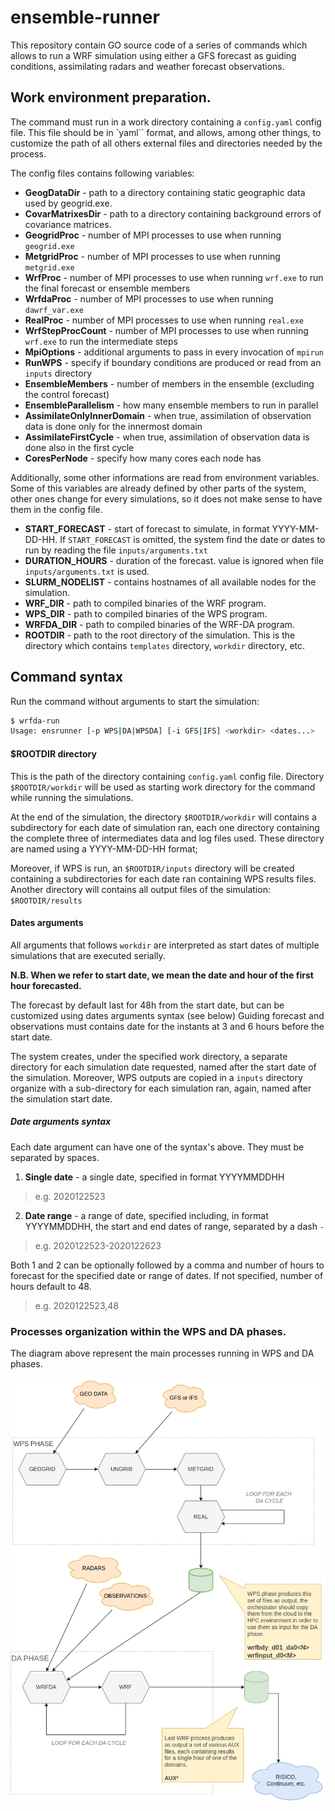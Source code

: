 # ensemble-runner

This repository contain GO source code of a series of commands which allows
to run a WRF simulation using either a GFS forecast as guiding conditions,
assimilating radars and weather forecast observations.

## Work environment preparation.

The command must run in a work directory containing a `config.yaml` config file. 
This file should be in `yaml`` format, and allows, among other things, to customize 
the path of all others external files and directories needed by the process.

The config files contains following variables:

* __GeogDataDir__					- path to a directory containing static geographic data used by geogrid.exe.
* __CovarMatrixesDir__				- path to a directory containing background errors of covariance matrices.
* __GeogridProc__ 					- number of MPI processes to use when running `geogrid.exe`
* __MetgridProc__ 					- number of MPI processes to use when running `metgrid.exe`
* __WrfProc__ 						- number of MPI processes to use when running `wrf.exe` to run the final forecast or ensemble members
* __WrfdaProc__ 					- number of MPI processes to use when running `dawrf_var.exe`
* __RealProc__ 						- number of MPI processes to use when running `real.exe`
* __WrfStepProcCount__ 				- number of MPI processes to use when running `wrf.exe` to run the intermediate steps
* __MpiOptions__					- additional arguments to pass in every invocation of `mpirun`
* __RunWPS__						- specify if boundary conditions are produced or read from an `inputs` directory
* __EnsembleMembers__				- number of members in the ensemble (excluding the control forecast)
* __EnsembleParallelism__			- how many ensemble members to run in parallel
* __AssimilateOnlyInnerDomain__		- when true, assimilation of observation data is done only for the innermost domain
* __AssimilateFirstCycle__			- when true, assimilation of observation data is done also in the first cycle
* __CoresPerNode__					- specify how many cores each node has

Additionally, some other informations are read from environment variables. Some of this variables
are already defined by other parts of the system, other ones change for every simulations, so it
does not make sense to have them in the config file.

* __START_FORECAST__	-	start of forecast to simulate, in format YYYY-MM-DD-HH. If `START_FORECAST` is omitted, the system find the date or dates to run by reading the file `inputs/arguments.txt`
* __DURATION_HOURS__	-	duration of the forecast. value is ignored when file `inputs/arguments.txt` is used.
* __SLURM_NODELIST__	-	contains hostnames of all available nodes for the simulation.
* __WRF_DIR__			-	path to compiled binaries of the WRF program.
* __WPS_DIR__			-	path to compiled binaries of the WPS program.
* __WRFDA_DIR__			-	path to compiled binaries of the WRF-DA program.
* __ROOTDIR__			-	path to the root directory of the simulation. This is the directory which contains `templates` directory, `workdir` directory, etc. 


## Command syntax

Run the command without arguments to start the simulation:

```bash
$ wrfda-run 
Usage: ensrunner [-p WPS|DA|WPSDA] [-i GFS|IFS] <workdir> <dates...>
```

#### $ROOTDIR directory

This is the path of the directory containing `config.yaml` config file. 
Directory `$ROOTDIR/workdir` will be used as starting work directory for the command while running the simulations.

At the end of the simulation, the directory `$ROOTDIR/workdir` will contains a subdirectory for each date of simulation ran, each one directory containing the complete three of intermediates data and log files used. These directory are named using a YYYY-MM-DD-HH format; 

Moreover, if WPS is run, an `$ROOTDIR/inputs` directory will be created containing a subdirectories for each date ran containing WPS results files. 
Another directory will contains all output files of the simulation: `$ROOTDIR/results`

#### Dates arguments

All arguments that follows `workdir` are interpreted as start dates of multiple simulations that are executed serially.

**N.B. When we refer to start date, we mean the date and hour of the first hour forecasted.**

The forecast by default last for 48h from the start date, but can be customized using dates arguments syntax (see below)
Guiding forecast and observations must contains date for the instants at 3 and 6 hours before the start date.

The system creates, under the specified work directory, a separate directory for each simulation date requested, named after the start date of the simulation.
Moreover, WPS outputs are copied in a `inputs` directory organize with a sub-directory for each simulation ran, again, named after the simulation start date.

##### Date arguments syntax

Each date argument can have one of the syntax's above. They must be separated by spaces.

1) **Single date** - a single date, specified in format YYYYMMDDHH
> e.g. 2020122523
	
2) **Date range** - a range of date, specified including, in format YYYYMMDDHH, the start and 
	end dates of range, separated by a dash `-` 
>	e.g. 2020122523-2020122623

Both 1 and 2 can be optionally followed by a comma and number of hours to forecast for the specified date or range of dates. 
If not specified, number of hours default to 48.
>	e.g. 2020122523,48


### Processes organization within the WPS and DA phases.	

The diagram above represent the main processes running in WPS and DA phases.

![Environments processes](media/ResponsibilityPerEnvironment.png)	